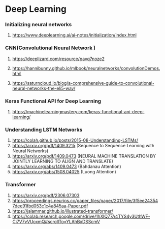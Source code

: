 # Deep Learning


### Initializing neural networks

1. https://www.deeplearning.ai/ai-notes/initialization/index.html

### CNN(Convolutional Neural Network )

1.  https://deeplizard.com/resource/pavq7noze2

2.  https://hannibunny.github.io/mlbook/neuralnetworks/convolutionDemos.html

3.  https://saturncloud.io/blog/a-comprehensive-guide-to-convolutional-neural-networks-the-eli5-way/


### Keras Functional API for Deep Learning

1.  https://machinelearningmastery.com/keras-functional-api-deep-learning/

   
### Understanding LSTM Networks
1.    https://colah.github.io/posts/2015-08-Understanding-LSTMs/
2.    https://arxiv.org/pdf/1409.3215 (Sequence to Sequence Learning with Neural Networks)
3.    https://arxiv.org/pdf/1409.0473 (NEURAL MACHINE TRANSLATION BY JOINTLY LEARNING TO ALIGN AND TRANSLATE)
4.    https://arxiv.org/abs/1409.0473 (Bahdanau Attention)
5.    https://arxiv.org/abs/1508.04025 (Luong Attention)

### Transformer
1. https://arxiv.org/pdf/2306.07303
2. https://proceedings.neurips.cc/paper_files/paper/2017/file/3f5ee243547dee91fbd053c1c4a845aa-Paper.pdf
3. https://jalammar.github.io/illustrated-transformer/
4. https://colab.research.google.com/drive/1hXIQ77A4TYS4y3UthWF-Ci7V7vVUoxmQ#scrollTo=YLAhBxDSScmV
         


